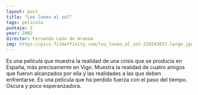 ```yaml
---
layout: post
title: "Los lunes al sol"
tags: pelicula
puntaje: 2
year: 2002
director: Fernando León de Aranoa
img: https://pics.filmaffinity.com/los_lunes_al_sol-226543657-large.jpg
---
```


Es una película que muestra la realidad de una crisis que se producía en España, más precisamente en Vigo. Muestra la realidad de cuatro amigos que fueron alcanzados por ella y las realidades a las que deben enfrentarse. Es una película que ha perdido fuerza con el paso del tiempo. Oscura y poco esperanzadora.
